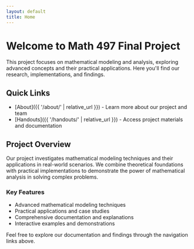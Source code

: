 ```yaml
---
layout: default
title: Home
---
```


# Welcome to Math 497 Final Project

This project focuses on mathematical modeling and analysis, exploring advanced concepts and their practical applications. Here you'll find our research, implementations, and findings.

## Quick Links

- [About]({{ '/about/' | relative_url }}) - Learn more about our project and team
- [Handouts]({{ '/handouts/' | relative_url }}) - Access project materials and documentation

## Project Overview

Our project investigates mathematical modeling techniques and their applications in real-world scenarios. We combine theoretical foundations with practical implementations to demonstrate the power of mathematical analysis in solving complex problems.

### Key Features

- Advanced mathematical modeling techniques
- Practical applications and case studies
- Comprehensive documentation and explanations
- Interactive examples and demonstrations

Feel free to explore our documentation and findings through the navigation links above.
